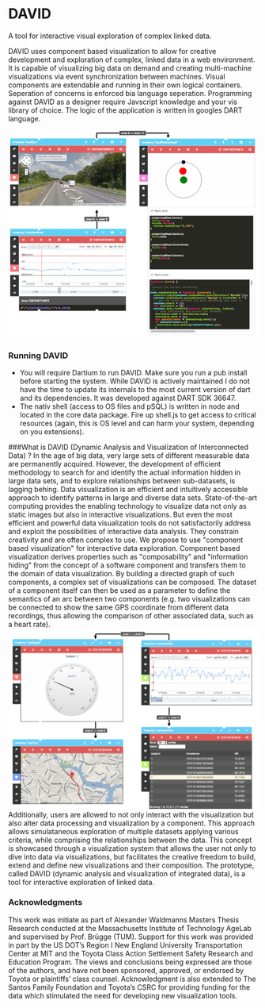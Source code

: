 # DAVID
A tool for interactive visual exploration of complex linked data. 

DAVID uses component based visualization to allow for creative development and exploration of complex, linked data in a web environment. It is capable of visualizing big data on demand and creating multi-machine visualizations via event synchronization between machines. Visual components are extendable and running in their own logical containers. Seperation of concerns is enforced bia language seperation. Programming against DAVID as a designer require Javscript knowledge and your vis library of choice. The logic of the application is written in googles DART language.

![DAVID explore session](/doc/img/explore.png)

### Running DAVID
* You will require Dartium to run DAVID. Make sure you run a pub install before starting the system. While DAVID is actively maintained I do not have the time to update its internals to the most current version of dart and its dependencies. It was developed against DART SDK 36647.
* The nativ shell (access to OS files and pSQL) is written in node and located in the core data package. Fire up shell.js to get access to critical resources (again, this is OS level and can harm your system, depending on you extensions).

###What is DAVID (Dynamic Analysis and Visualization of Interconnected Data) ?
In the age of big data, very large sets of different measurable data are permanently acquired. However, the development of efficient methodology to search for and identify the actual information hidden in large data sets, and to explore relationships between sub-datasets, is lagging behing. Data visualization is an efficient and intuitively accessible approach to identify patterns in large and diverse data sets. State-of-the-art computing provides the enabling technology to visualize data not only as static images but also in interactive visualizations. But even the most efficient and powerful data visualization tools do not satisfactorily address and exploit the possibilities of interactive data analysis. They constrain creativity and are often complex to use. We propose to use "component based visualization" for interactive data exploration. Component based visualization derives properties such as "composability" and "information hiding" from the concept of a software component and transfers them to the domain of data visualization. By building a directed graph of such components, a complex set of visualizations can be composed. The dataset of a component itself can then be used as a parameter to define the semantics of an arc between two components (e.g. two visualizations can be connected to show the same GPS coordinate from different data recordings, thus allowing the comparison of other associated data, such as a heart rate).
![DAVID explore session](/doc/img/running.png)
Additionally, users are allowed to not only interact with the visualization but also alter data processing and visualization by a component. This approach allows simulataneous exploration of multiple datasets applying various criteria, while comprising the relationships between the data. This concept is showcased through a visualization system that allows the user not only to dive into data via visualizations, but facilitates the creative freedom to build, extend and define new visualizations and their composition. The prototype, called DAVID (dynamic analysis and visualization of integrated data), is a tool for interactive exploration of linked data.

### Acknowledgments
This work was initiate as part of Alexander Waldmanns Masters Thesis Research conducted at the Massachusetts Institute of Technology AgeLab and supervised by Prof. Brügge (TUM). Support for this work was provided in part by the US DOT’s Region I New England University Transportation Center at MIT and the Toyota Class Action Settlement Safety Research and Education Program. The views and conclusions being expressed are those of the authors, and have not been sponsored, approved, or endorsed by Toyota or plaintiffs’ class counsel. Acknowledgment is also extended to The Santos Family Foundation and Toyota’s CSRC for providing funding for the data which stimulated the need for developing new visualization tools.
